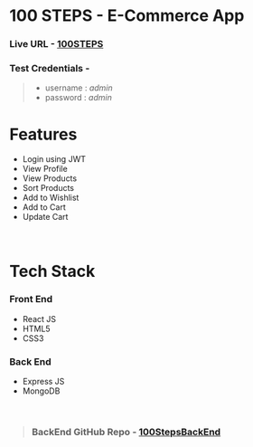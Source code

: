 # 100 STEPS - E-Commerce App

### Live URL -  [100STEPS](https://100steps.netlify.app/)

### Test Credentials - 

> * username : *admin* 
> * password : *admin*



# Features
* Login using JWT
* View Profile
* View Products
* Sort Products
* Add to Wishlist
* Add to Cart
* Update Cart

<br>

# Tech Stack


### Front End
* React JS
* HTML5
* CSS3

### Back End
* Express JS
* MongoDB


<br>

> ### BackEnd GitHub Repo - [100StepsBackEnd](https://github.com/Ashishgupta08/e-commerce-backend/tree/dev)
